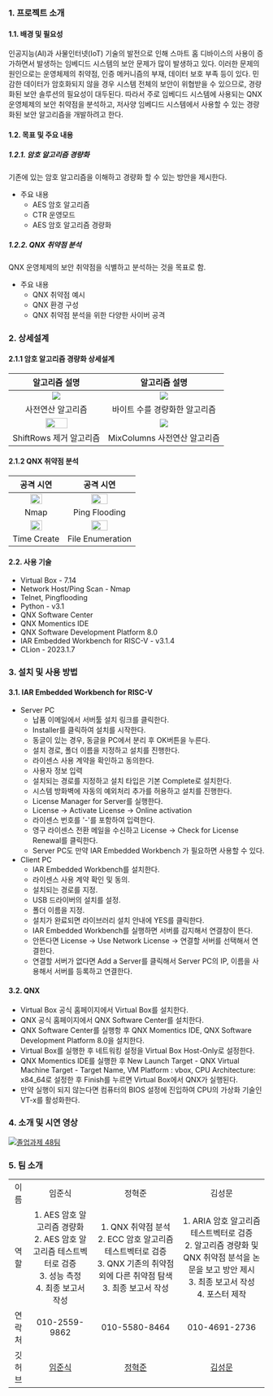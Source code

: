 ### 1. 프로젝트 소개
#### 1.1. 배경 및 필요성
인공지능(AI)과 사물인터넷(IoT) 기술의 발전으로 인해 스마트 홈 디바이스의 사용이 증가하면서 발생하는 임베디드 시스템의 보안 문제가 많이 발생하고 있다.
이러한 문제의 원인으로는 운영체제의 취약점, 인증 메커니즘의 부재, 데이터 보호 부족 등이 있다. 
민감한 데이터가 암호화되지 않을 경우 시스템 전체의 보안이 위협받을 수 있으므로, 경량화된 보안 솔루션의 필요성이 대두된다.
따라서 주로 임베디드 시스템에 사용되는 QNX 운영체제의 보안 취약점을 분석하고, 저사양 임베디드 시스템에서 사용할 수 있는 경량화된 보안 알고리즘을 개발하려고 한다.

#### 1.2. 목표 및 주요 내용
##### 1.2.1. 암호 알고리즘 경량화
기존에 있는 암호 알고리즘을 이해하고 경량화 할 수 있는 방안을 제시한다.
- 주요 내용
  - AES 암호 알고리즘
  - CTR 운영모드
  - AES 암호 알고리즘 경량화
##### 1.2.2. QNX 취약점 분석
QNX 운영체제의 보안 취약점을 식별하고 분석하는 것을 목표로 함.
- 주요 내용
  - QNX 취약점 예시
  - QNX 환경 구성
  - QNX 취약점 분석을 위한 다양한 사이버 공격


### 2. 상세설계
#### 2.1.1 암호 알고리즘 경량화 상세설계
알고리즘 설명 | 알고리즘 설명
:---:|:---:|
<img src = "https://github.com/user-attachments/assets/9b07136e-170d-4d5a-b072-8b4aca0bbe01"> | <img src = "https://github.com/user-attachments/assets/b50ac5f6-8ffb-40cc-8287-c1efecc5f6c8">
사전연산 알고리즘|바이트 수를 경량화한 알고리즘
<img src = "https://github.com/user-attachments/assets/83fda375-5d82-43af-9585-9bd754ff1322" width = "50%" height = "50%"> | <img src = "https://github.com/user-attachments/assets/284c4b0b-6e97-4a1e-b6c3-e252a40ffb4c">
ShiftRows 제거 알고리즘|MixColumns 사전연산 알고리즘
#### 2.1.2 QNX 취약점 분석
공격 시연 | 공격 시연
:---:|:---:|
<img src = "https://github.com/user-attachments/assets/aead9fbc-4037-4ed0-a5b1-3e676f8751a3" width = "50%" height = "50%" > | <img src = "https://github.com/user-attachments/assets/cc6e058a-1b03-411d-a799-81f58262aac4" width = "50%" height = "50%" >
Nmap | Ping Flooding
<img src = "https://github.com/user-attachments/assets/d2e6e6f7-ba57-4b47-a0d8-d4a0008d315a" width = "50%" height = "50%"> | <img src = "https://github.com/user-attachments/assets/2ced559b-2418-4018-bd27-4401722ccf9f" width = "50%" height = "50%" >
Time Create| File Enumeration
#### 2.2. 사용 기술

- Virtual Box - 7.14
- Network Host/Ping Scan - Nmap
- Telnet, Pingflooding
- Python - v3.1
- QNX Software Center
- QNX Momentics IDE
- QNX Software Development Platform 8.0
- IAR Embedded Workbench for RISC-V - v3.1.4
- CLion - 2023.1.7

### 3. 설치 및 사용 방법
#### 3.1. IAR Embedded Workbench for RISC-V
- Server PC
  - 납품 이메일에서 서버툴 설치 링크를 클릭한다.
  - Installer를 클릭하여 설치를 시작한다.
  - 동글이 있는 경우, 동글을 PC에서 분리 후 OK버튼을 누른다.
  - 설치 경로, 폴더 이름을 지정하고 설치를 진행한다.
  - 라이센스 사용 계약을 확인하고 동의한다.
  - 사용자 정보 입력
  - 설치되는 경로를 지정하고 설치 타입은 기본 Complete로 설치한다.
  - 시스템 방화벽에 자동의 예외처리 추가를 허용하고 설치를 진행한다.
  - License Manager for Server를 실행한다.
  - License -> Activate License -> Online activation
  - 라이센스 번호를 '-'를 포함하여 입력한다.
  - 영구 라이센스 전환 메일을 수신하고 License -> Check for License Renewal를 클릭한다.
  - Server PC도 만약 IAR Embedded Workbench 가 필요하면 사용할 수 있다.
- Client PC
  - IAR Embedded Workbench를 설치한다.
  - 라이센스 사용 계약 확인 및 동의.
  - 설치되는 경로를 지정.
  - USB 드라이버의 설치를 설정.
  - 폴더 이름을 지정.
  - 설치가 완료되면 라이브러리 설치 안내에 YES를 클릭한다.
  - IAR Embedded Workbench를 실행하면 서버를 감지해서 연결창이 뜬다.
  - 안뜬다면 License -> Use Network License -> 연결할 서버를 선택해서 연결한다.
  - 연결할 서버가 없다면 Add a Server를 클릭해서 Server PC의 IP, 이름을 사용해서 서버를 등록하고 연결한다.
#### 3.2. QNX 
- Virtual Box 공식 홈페이지에서 Virtual Box를 설치한다.
- QNX 공식 홈페이지에서 QNX Software Center를 설치한다.
- QNX Software Center를 실행항 후 QNX Momentics IDE, QNX Software Development Platform 8.0을 설치한다.
- Virtual Box를 실행한 후 네트워킹 설정을 Virtual Box Host-Only로 설정한다.
- QNX Momentics IDE를 실행한 후 New Launch Target - QNX Virtual Machine Target - Target Name, VM Platform : vbox, CPU Architecture: x84_64로 설정한 후 Finish를 누르면 Virtual Box에서 QNX가 실행된다.
- 만약 실행이 되지 않는다면 컴퓨터의 BIOS 설정에 진입하여 CPU의 가상화 기술인 VT-x를 활성화한다.

### 4. 소개 및 시연 영상
[![졸업과제 48팀](http://img.youtube.com/vi/yt2jiEOSTUk&t=135s/0.jpeg)](https://www.youtube.com/watch?v=yt2jiEOSTUk&t=135s)

### 5. 팀 소개

<div align = "center">
  <table align = "center">
    <tr align = "center">
      <td>이름</td>
      <td>임준식</td>
      <td>정혁준</td>
      <td>김성문</td>
    </tr>
    <tr align = "center">
      <td>역할</td>
      <td>1. AES 암호 알고리즘 경량화 <br/>
          2. AES 암호 알고리즘 테스트벡터로 검증 <br/>
          3. 성능 측정<br/>
          4. 최종 보고서 작성
      </td>
      <td>
          1. QNX 취약점 분석<br/>
          2. ECC 암호 알고리즘 테스트벡터로 검증<br/>
          3. QNX 기존의 취약점 외에 다른 취약점 탐색
          3. 최종 보고서 작성<br/>
      </td>
      <td>
          1. ARIA 암호 알고리즘 테스트벡터로 검증<br/>
          2. 알고리즘 경량화 및 QNX 취약점 분석을 논문을 보고 방안 제시<br/>
          3. 최종 보고서 작성 <br/>
          4. 포스터 제작 <br/>
      </td>
    </tr>
   <tr align = "center"> 
     <td>연락처</td>
     <td>010-2559-9862</td>
     <td>010-5580-8464</td>
     <td>010-4691-2736</td>
   </tr>
   <tr align = "center">
     <td>깃허브</td>   
     <td> <a href = "https://github.com/rkrzy">임준식</a></td>
     <td> <a href = "https://github.com/juni0317">정혁준</a></td>
     <td> <a href = "https://github.com/doorcs">김성문</a></td>          
   </tr>
</table>
</div>

